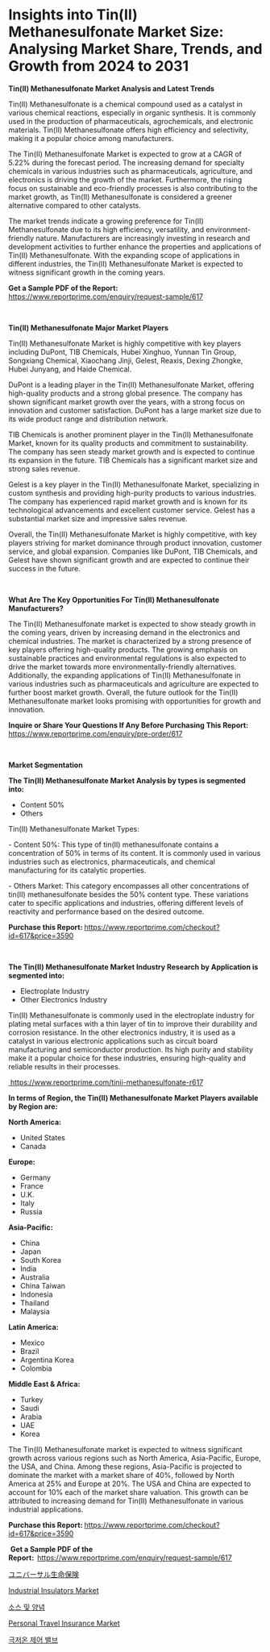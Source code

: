 <p><h1>Insights into Tin(II) Methanesulfonate Market Size: Analysing Market Share, Trends, and Growth from 2024 to 2031</h1></p><p><strong>Tin(II) Methanesulfonate Market Analysis and Latest Trends</strong></p>
<p><p>Tin(II) Methanesulfonate is a chemical compound used as a catalyst in various chemical reactions, especially in organic synthesis. It is commonly used in the production of pharmaceuticals, agrochemicals, and electronic materials. Tin(II) Methanesulfonate offers high efficiency and selectivity, making it a popular choice among manufacturers.</p><p>The Tin(II) Methanesulfonate Market is expected to grow at a CAGR of 5.22% during the forecast period. The increasing demand for specialty chemicals in various industries such as pharmaceuticals, agriculture, and electronics is driving the growth of the market. Furthermore, the rising focus on sustainable and eco-friendly processes is also contributing to the market growth, as Tin(II) Methanesulfonate is considered a greener alternative compared to other catalysts.</p><p>The market trends indicate a growing preference for Tin(II) Methanesulfonate due to its high efficiency, versatility, and environment-friendly nature. Manufacturers are increasingly investing in research and development activities to further enhance the properties and applications of Tin(II) Methanesulfonate. With the expanding scope of applications in different industries, the Tin(II) Methanesulfonate Market is expected to witness significant growth in the coming years.</p></p>
<p><strong>Get a Sample PDF of the Report:&nbsp;</strong> <a href="https://www.reportprime.com/enquiry/request-sample/617">https://www.reportprime.com/enquiry/request-sample/617</a></p>
<p>&nbsp;</p>
<p><strong>Tin(II) Methanesulfonate Major Market Players</strong></p>
<p><p>Tin(II) Methanesulfonate Market is highly competitive with key players including DuPont, TIB Chemicals, Hubei Xinghuo, Yunnan Tin Group, Songxiang Chemical, Xiaochang Jinji, Gelest, Reaxis, Dexing Zhongke, Hubei Junyang, and Haide Chemical.</p><p>DuPont is a leading player in the Tin(II) Methanesulfonate Market, offering high-quality products and a strong global presence. The company has shown significant market growth over the years, with a strong focus on innovation and customer satisfaction. DuPont has a large market size due to its wide product range and distribution network.</p><p>TIB Chemicals is another prominent player in the Tin(II) Methanesulfonate Market, known for its quality products and commitment to sustainability. The company has seen steady market growth and is expected to continue its expansion in the future. TIB Chemicals has a significant market size and strong sales revenue.</p><p>Gelest is a key player in the Tin(II) Methanesulfonate Market, specializing in custom synthesis and providing high-purity products to various industries. The company has experienced rapid market growth and is known for its technological advancements and excellent customer service. Gelest has a substantial market size and impressive sales revenue.</p><p>Overall, the Tin(II) Methanesulfonate Market is highly competitive, with key players striving for market dominance through product innovation, customer service, and global expansion. Companies like DuPont, TIB Chemicals, and Gelest have shown significant growth and are expected to continue their success in the future.</p></p>
<p>&nbsp;</p>
<p><strong>What Are The Key Opportunities For Tin(II) Methanesulfonate Manufacturers?</strong></p>
<p><p>The Tin(II) Methanesulfonate market is expected to show steady growth in the coming years, driven by increasing demand in the electronics and chemical industries. The market is characterized by a strong presence of key players offering high-quality products. The growing emphasis on sustainable practices and environmental regulations is also expected to drive the market towards more environmentally-friendly alternatives. Additionally, the expanding applications of Tin(II) Methanesulfonate in various industries such as pharmaceuticals and agriculture are expected to further boost market growth. Overall, the future outlook for the Tin(II) Methanesulfonate market looks promising with opportunities for growth and innovation.</p></p>
<p><strong>Inquire or Share Your Questions If Any Before Purchasing This Report:</strong> <a href="https://www.reportprime.com/enquiry/pre-order/617">https://www.reportprime.com/enquiry/pre-order/617</a></p>
<p>&nbsp;</p>
<p><strong>Market Segmentation</strong></p>
<p><strong>The Tin(II) Methanesulfonate Market Analysis by types is segmented into:</strong></p>
<p><ul><li>Content 50%</li><li>Others</li></ul></p>
<p><p>Tin(II) Methanesulfonate Market Types: </p><p>- Content 50%: This type of tin(II) methanesulfonate contains a concentration of 50% in terms of its content. It is commonly used in various industries such as electronics, pharmaceuticals, and chemical manufacturing for its catalytic properties.</p><p>- Others Market: This category encompasses all other concentrations of tin(II) methanesulfonate besides the 50% content type. These variations cater to specific applications and industries, offering different levels of reactivity and performance based on the desired outcome.</p></p>
<p><strong>Purchase this Report:&nbsp;</strong><a href="https://www.reportprime.com/checkout?id=617&price=3590">https://www.reportprime.com/checkout?id=617&price=3590</a></p>
<p>&nbsp;</p>
<p><strong>The Tin(II) Methanesulfonate Market Industry Research by Application is segmented into:</strong></p>
<p><ul><li>Electroplate Industry</li><li>Other Electronics Industry</li></ul></p>
<p><p>Tin(II) Methanesulfonate is commonly used in the electroplate industry for plating metal surfaces with a thin layer of tin to improve their durability and corrosion resistance. In the other electronics industry, it is used as a catalyst in various electronic applications such as circuit board manufacturing and semiconductor production. Its high purity and stability make it a popular choice for these industries, ensuring high-quality and reliable results in their processes.</p></p>
<p><a href="https://www.reportprime.com/tinii-methanesulfonate-r617">&nbsp;https://www.reportprime.com/tinii-methanesulfonate-r617</a></p>
<p><strong>In terms of Region, the Tin(II) Methanesulfonate Market Players available by Region are:</strong></p>
<p>
    <p> <strong> North America: </strong>
        <ul>
            <li>United States</li>
            <li>Canada</li>
        </ul>
        </p> 
    <p> <strong> Europe: </strong>
        <ul>
            <li>Germany</li>
            <li>France</li>
            <li>U.K.</li>
            <li>Italy</li>
            <li>Russia</li>
        </ul>
        </p> 
    <p> <strong> Asia-Pacific: </strong>
        <ul>
            <li>China</li>
            <li>Japan</li>
            <li>South Korea</li>
            <li>India</li>
            <li>Australia</li>
            <li>China Taiwan</li>
            <li>Indonesia</li>
            <li>Thailand</li>
            <li>Malaysia</li>
        </ul>
        </p> 
    <p> <strong> Latin America: </strong>
        <ul>
            <li>Mexico</li>
            <li>Brazil</li>
            <li>Argentina Korea</li>
            <li>Colombia</li>
        </ul>
        </p> 
    <p> <strong> Middle East & Africa: </strong>
        <ul>
            <li>Turkey</li>
            <li>Saudi</li>
            <li>Arabia</li>
            <li>UAE</li>
            <li>Korea</li>
        </ul>
    </p>
    </p>
<p><p>The Tin(II) Methanesulfonate market is expected to witness significant growth across various regions such as North America, Asia-Pacific, Europe, the USA, and China. Among these regions, Asia-Pacific is projected to dominate the market with a market share of 40%, followed by North America at 25% and Europe at 20%. The USA and China are expected to account for 10% each of the market share valuation. This growth can be attributed to increasing demand for Tin(II) Methanesulfonate in various industrial applications.</p></p>
<p><strong>Purchase this Report: </strong><a href="https://www.reportprime.com/checkout?id=617&price=3590">https://www.reportprime.com/checkout?id=617&price=3590</a></p>
<p>&nbsp;<strong>Get a Sample PDF of the Report:&nbsp;&nbsp;</strong><a href="https://www.reportprime.com/enquiry/request-sample/617">https://www.reportprime.com/enquiry/request-sample/617</a></p>
<p><strong></strong></p>
<p><p><a href="https://medium.com/@andreazgt4/2024%E5%B9%B4%E3%81%8B%E3%82%892031%E5%B9%B4%E3%81%BE%E3%81%A7%E3%81%AE%E6%9C%9F%E9%96%93%E3%81%AB%E3%81%8A%E3%81%91%E3%82%8B%E3%83%A6%E3%83%8B%E3%83%90%E3%83%BC%E3%82%B5%E3%83%AB%E7%94%9F%E5%91%BD%E4%BF%9D%E9%99%BA%E5%B8%82%E5%A0%B4%E3%82%B7%E3%82%A7%E3%82%A2%E3%81%A8%E7%AB%B6%E4%BA%89%E7%92%B0%E5%A2%83%E3%81%AB%E5%AF%BE%E3%81%99%E3%82%8B%E6%B4%9E%E5%AF%9F-de49f9d1b9a5">ユニバーサル生命保険</a></p><p><a href="https://medium.com/@anna.vaughan3423/industrial-insulators-market-analysis-report-global-insights-by-region-type-65d065bcf28e">Industrial Insulators Market</a></p><p><a href="https://medium.com/@carolineparks354/%EA%B8%80%EB%A1%9C%EB%B2%8C-%EC%96%91%EB%85%90-%EB%B0%8F-%EC%86%8C%EC%8A%A4-%EC%8B%9C%EC%9E%A5-%EB%B2%94%EC%9C%84%EC%99%80-12-9-%EC%9D%98-%EB%B9%A0%EB%A5%B8-%EC%84%B1%EC%9E%A5%EB%A5%A0%EC%9D%84-%EC%9D%B4%EC%9A%A9%ED%95%9C-2024%EB%85%84%EB%B6%80%ED%84%B0-2031%EB%85%84%EA%B9%8C%EC%A7%80%EC%9D%98-%EC%A0%84%EB%A7%9D%EC%97%90-%EB%8C%80%ED%95%9C-%EC%8B%AC%EC%B8%B5-%EB%B6%84%EC%84%9D-16abf1e901b1">소스 및 양념</a></p><p><a href="https://issuu.com/reportprime-2/docs/personal-travel-insurance-market-size-2030.pptx">Personal Travel Insurance Market</a></p><p><a href="https://medium.com/@carolineparks354/%ED%81%AC%EB%9D%BC%EC%9D%B4%EC%98%A4%EC%A0%A0-%EC%BB%A8%ED%8A%B8%EB%A1%A4-%EB%B0%B8%EB%B8%8C-%EC%8B%9C%EC%9E%A5-%EB%8F%99%ED%96%A5-%EB%B0%8F-%EB%B6%84%EC%84%9D-%EB%AF%B8%EB%9E%98-%EC%84%B1%EC%9E%A5%EC%9D%84-%EC%9C%84%ED%95%9C-%EA%B8%B0%ED%9A%8C%EC%99%80-%EB%8F%84%EC%A0%84-%EC%9A%94%EC%86%8C-2024-2031-0b25397d882b">극저온 제어 밸브</a></p></p>